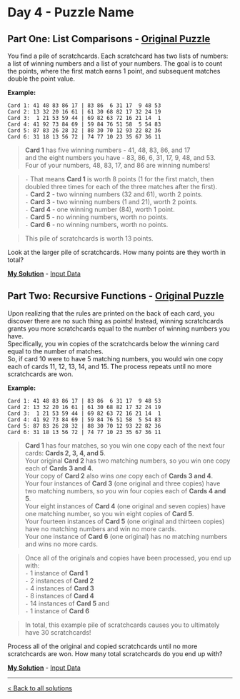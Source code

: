 # Day 4 - Puzzle Name

## Part One: List Comparisons - [Original Puzzle](https://adventofcode.com/2023/day/4)

You find a pile of scratchcards. Each scratchcard has two lists of numbers: a list of winning numbers and a list of your numbers. The goal is to count the points, where the first match earns 1 point, and subsequent matches double the point value. 

__Example:__

```
Card 1: 41 48 83 86 17 | 83 86  6 31 17  9 48 53
Card 2: 13 32 20 16 61 | 61 30 68 82 17 32 24 19
Card 3:  1 21 53 59 44 | 69 82 63 72 16 21 14  1
Card 4: 41 92 73 84 69 | 59 84 76 51 58  5 54 83
Card 5: 87 83 26 28 32 | 88 30 70 12 93 22 82 36
Card 6: 31 18 13 56 72 | 74 77 10 23 35 67 36 11
```

> __Card 1__ has five winning numbers - 41, 48, 83, 86, and 17  
and the eight numbers you have - 83, 86, 6, 31, 17, 9, 48, and 53.  
Four of your numbers, 48, 83, 17, and 86 are winning numbers!  

> `-` That means __Card 1__ is worth 8 points (1 for the first match, then doubled three times for each of the three matches after the first).  
`-` __Card 2__ - two winning numbers (32 and 61), worth 2 points.  
`-` __Card 3__ - two winning numbers (1 and 21), worth 2 points.  
`-` __Card 4__ - one winning number (84), worth 1 point.  
`-` __Card 5__ - no winning numbers, worth no points.  
`-` __Card 6__ - no winning numbers, worth no points.  

> This pile of scratchcards is worth 13 points.

Look at the larger pile of scratchcards. How many points are they worth in total?

__[My Solution](https://github.com/codehath/advent-of-code-2023/blob/main/day-4/advent_day_4.1.py)__ - [Input Data](https://github.com/codehath/advent-of-code-2023/blob/main/day-4/input/input_day_04.txt)

## Part Two: Recursive Functions - [Original Puzzle](https://adventofcode.com/2023/day/4)

Upon realizing that the rules are printed on the back of each card, you discover there are no such thing as points! Instead, winning scratchcards grants you more scratchcards equal to the number of winning numbers you have.  
Specifically, you win copies of the scratchcards below the winning card equal to the number of matches.  
So, if card 10 were to have 5 matching numbers, you would win one copy each of cards 11, 12, 13, 14, and 15.
The process repeats until no more scratchcards are won.

__Example:__

```
Card 1: 41 48 83 86 17 | 83 86  6 31 17  9 48 53
Card 2: 13 32 20 16 61 | 61 30 68 82 17 32 24 19
Card 3:  1 21 53 59 44 | 69 82 63 72 16 21 14  1
Card 4: 41 92 73 84 69 | 59 84 76 51 58  5 54 83
Card 5: 87 83 26 28 32 | 88 30 70 12 93 22 82 36
Card 6: 31 18 13 56 72 | 74 77 10 23 35 67 36 11
```
> __Card 1__ has four matches, so you win one copy each of the next four cards: __Cards 2, 3, 4, and 5__.  
Your original __Card 2__ has two matching numbers, so you win one copy each of __Cards 3 and 4__.  
Your copy of __Card 2__ also wins _one_ copy each of __Cards 3 and 4__.  
Your four instances of __Card 3__ (one original and three copies) have two matching numbers, so you win four copies each of __Cards 4 and 5__.  
Your eight instances of __Card 4__ (one original and seven copies) have one matching number, so you win eight copies of __Card 5__.  
Your fourteen instances of __Card 5__ (one original and thirteen copies) have no matching numbers and win no more cards.  
Your one instance of __Card 6__ (one original) has no matching numbers and wins no more cards.  

> Once all of the originals and copies have been processed, you end up with:  
`-` 1 instance of __Card 1__  
`-` 2 instances of __Card 2__  
`-` 4 instances of __Card 3__  
`-` 8 instances of __Card 4__  
`-` 14 instances of __Card 5__ and  
`-` 1 instance of __Card 6__  
 

> In total, this example pile of scratchcards causes you to ultimately have 30 scratchcards! 

Process all of the original and copied scratchcards until no more scratchcards are won. How many total scratchcards do you end up with?

__[My Solution](https://github.com/codehath/advent-of-code-2023/blob/main/day-4/advent_day_4.2.py)__ - [Input Data](https://github.com/codehath/advent-of-code-2023/blob/main/day-4/input/input_day_04.txt)

---
[< Back to all solutions](https://github.com/codehath/advent-of-code-2023/tree/main)